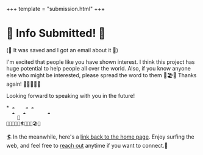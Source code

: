 +++
template = "submission.html"
+++

# 🐸 Info Submitted! 🎉

(💾 It was saved and I got an email about it 📨)

<span class=" text-red-400">
I'm excited that people like you have shown interest. I think this project has huge potential to help people all over the world. Also, if you know anyone else who might be interested, please spread the word to them 🌴🏖🍹 Thanks again! 🙏🏼🙋🏼‍♂️
</span>

Looking forward to speaking with you in the future!

```emoji
⁣☀️ ☁️    ☁️ ☁️      
  ☁️   ☁️   ⁣     ☁️   
    🐬
🌊🌊🌊🌊🌊🏄🌊🌊🌊🏖🌴
```

🏄 In the meanwhile, here's a [link back to the home page](/). Enjoy surfing the web, and feel free to [reach out](https://spenc.es/contact) anytime if you want to connect.🤳